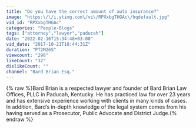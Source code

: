 ```yaml
---
title: "Do you have the correct amount of auto insurance?"
image: "https:\/\/i.ytimg.com\/vi\/RPXxbgTHGAc\/hqdefault.jpg"
vid_id: "RPXxbgTHGAc"
categories: "People-Blogs"
tags: ["attorney","lawyer","paducah"]
date: "2022-02-16T15:34:48+03:00"
vid_date: "2017-10-21T18:44:31Z"
duration: "PT2M26S"
viewcount: "298"
likeCount: "32"
dislikeCount: ""
channel: "Bard Brian Esq."
---
```

{% raw %}Bard Brian is a respected lawyer and founder of Bard Brian Law Offices, PLLC in Paducah, Kentucky. He has practiced law for over 23 years and has extensive experience working with clients in many kinds of cases. In addition, Bard’s in-depth knowledge of the legal system comes from his having served as a Prosecutor, Public Advocate and District Judge.{% endraw %}
